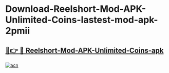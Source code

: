 # Download-Reelshort-Mod-APK-Unlimited-Coins-lastest-mod-apk-2pmii

<h2><a href="https://apkcomod.com?title=Reelshort-Mod-APK-Unlimited-Coins">🔗👉 🔴 Reelshort-Mod-APK-Unlimited-Coins-apk </a></h2>

[![acn](https://github.com/user-attachments/assets/0f9c940e-d8b0-45ae-aac7-cd30a18b3e1c)](https://apkcomod.com?title=Reelshort-Mod-APK-Unlimited-Coins)

